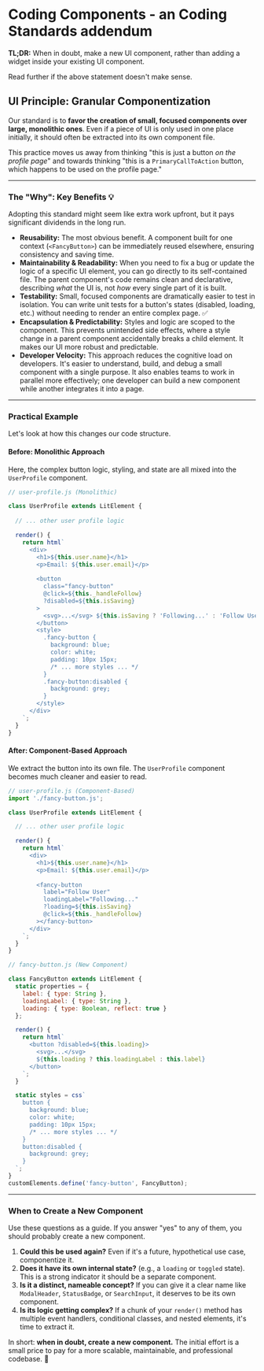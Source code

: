# Coding Components - an Coding Standards addendum

**TL;DR:** When in doubt, make a new UI component, rather than adding a widget inside your existing UI component.

Read further if the above statement doesn't make sense.

## UI Principle: Granular Componentization

Our standard is to **favor the creation of small, focused components over large, monolithic ones**. Even if a piece of UI is only used in one place initially, it should often be extracted into its own component file.

This practice moves us away from thinking "this is just a button *on the profile page*" and towards thinking "this is a `PrimaryCallToAction` button, which happens to be used on the profile page."

-----

### The "Why": Key Benefits 💡

Adopting this standard might seem like extra work upfront, but it pays significant dividends in the long run.

  * **Reusability:** The most obvious benefit. A component built for one context (`<FancyButton>`) can be immediately reused elsewhere, ensuring consistency and saving time.
  * **Maintainability & Readability:** When you need to fix a bug or update the logic of a specific UI element, you can go directly to its self-contained file. The parent component's code remains clean and declarative, describing *what* the UI is, not *how* every single part of it is built.
  * **Testability:** Small, focused components are dramatically easier to test in isolation. You can write unit tests for a button's states (disabled, loading, etc.) without needing to render an entire complex page. ✅
  * **Encapsulation & Predictability:** Styles and logic are scoped to the component. This prevents unintended side effects, where a style change in a parent component accidentally breaks a child element. It makes our UI more robust and predictable.
  * **Developer Velocity:** This approach reduces the cognitive load on developers. It's easier to understand, build, and debug a small component with a single purpose. It also enables teams to work in parallel more effectively; one developer can build a new component while another integrates it into a page.

-----

### Practical Example

Let's look at how this changes our code structure.

#### Before: Monolithic Approach

Here, the complex button logic, styling, and state are all mixed into the `UserProfile` component.

```javascript
// user-profile.js (Monolithic)

class UserProfile extends LitElement {
  
  // ... other user profile logic

  render() {
    return html`
      <div>
        <h1>${this.user.name}</h1>
        <p>Email: ${this.user.email}</p>
        
        <button 
          class="fancy-button" 
          @click=${this._handleFollow}
          ?disabled=${this.isSaving}
        >
          <svg>...</svg> ${this.isSaving ? 'Following...' : 'Follow User'}
        </button>
        <style>
          .fancy-button {
            background: blue;
            color: white;
            padding: 10px 15px;
            /* ... more styles ... */
          }
          .fancy-button:disabled {
            background: grey;
          }
        </style>
      </div>
    `;
  }
}
```

#### After: Component-Based Approach

We extract the button into its own file. The `UserProfile` component becomes much cleaner and easier to read.

```javascript
// user-profile.js (Component-Based)
import './fancy-button.js';

class UserProfile extends LitElement {

  // ... other user profile logic

  render() {
    return html`
      <div>
        <h1>${this.user.name}</h1>
        <p>Email: ${this.user.email}</p>
        
        <fancy-button
          label="Follow User"
          loadingLabel="Following..."
          ?loading=${this.isSaving}
          @click=${this._handleFollow}
        ></fancy-button>
      </div>
    `;
  }
}
```

```javascript
// fancy-button.js (New Component)

class FancyButton extends LitElement {
  static properties = {
    label: { type: String },
    loadingLabel: { type: String },
    loading: { type: Boolean, reflect: true }
  };

  render() {
    return html`
      <button ?disabled=${this.loading}>
        <svg>...</svg>
        ${this.loading ? this.loadingLabel : this.label}
      </button>
    `;
  }

  static styles = css`
    button {
      background: blue;
      color: white;
      padding: 10px 15px;
      /* ... more styles ... */
    }
    button:disabled {
      background: grey;
    }
  `;
}
customElements.define('fancy-button', FancyButton);
```

-----

### When to Create a New Component

Use these questions as a guide. If you answer "yes" to any of them, you should probably create a new component.

1.  **Could this be used again?** Even if it's a future, hypothetical use case, componentize it.
2.  **Does it have its own internal state?** (e.g., a `loading` or `toggled` state). This is a strong indicator it should be a separate component.
3.  **Is it a distinct, nameable concept?** If you can give it a clear name like `ModalHeader`, `StatusBadge`, or `SearchInput`, it deserves to be its own component.
4.  **Is its logic getting complex?** If a chunk of your `render()` method has multiple event handlers, conditional classes, and nested elements, it's time to extract it.

In short: **when in doubt, create a new component.** The initial effort is a small price to pay for a more scalable, maintainable, and professional codebase. 🔧